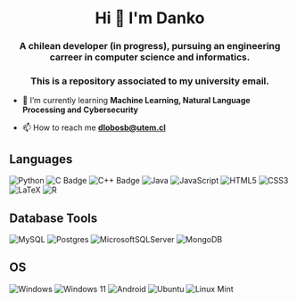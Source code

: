 <h1 align="center">Hi 👋 I'm Danko</h1>
<h3 align="center">A chilean developer (in progress), pursuing an engineering carreer in computer science and informatics.</h3>
<h3 align="center"> This is a repository associated to my university email.</h3>

- 🌱 I’m currently learning **Machine Learning, Natural Language Processing and Cybersecurity**

- 📫 How to reach me **dlobosb@utem.cl**

<h2> Languages </h2>

![Python](https://img.shields.io/badge/python-3670A0?style=flat&logo=python&logoColor=ffdd54) ![C Badge](https://img.shields.io/badge/C-A8B9CC?logo=c&logoColor=fff&style=flat) ![C++ Badge](https://img.shields.io/badge/C%2B%2B-00599C?logo=cplusplus&logoColor=fff&style=flat) ![Java](https://img.shields.io/badge/java-%23ED8B00.svg?style=flat&logo=openjdk&logoColor=white) ![JavaScript](https://img.shields.io/badge/javascript-%23323330.svg?style=flat&logo=javascript&logoColor=%23F7DF1E) ![HTML5](https://img.shields.io/badge/html5-%23E34F26.svg?style=flat&logo=html5&logoColor=white) ![CSS3](https://img.shields.io/badge/css3-%231572B6.svg?style=flat&logo=css3&logoColor=white) ![LaTeX](https://img.shields.io/badge/latex-%23008080.svg?style=flat&logo=latex&logoColor=white) ![R](https://img.shields.io/badge/r-%23276DC3.svg?style=flat&logo=r&logoColor=white) 
<h2> Database Tools </h2>

![MySQL](https://img.shields.io/badge/mysql-4479A1.svg?style=flat&logo=mysql&logoColor=white) ![Postgres](https://img.shields.io/badge/postgres-%23316192.svg?style=flat&logo=postgresql&logoColor=white) ![MicrosoftSQLServer](https://img.shields.io/badge/Microsoft%20SQL%20Server-CC2927?style=flat%20sql%20server&logoColor=white) ![MongoDB](https://img.shields.io/badge/MongoDB-%234ea94b.svg?style=flat&logo=mongodb&logoColor=white) 

<h2> OS </h2>

![Windows](https://img.shields.io/badge/Windows-0078D6?style=flat&logo=windows&logoColor=white) ![Windows 11](https://img.shields.io/badge/Windows%2011-%230079d5.svg?style=flat&logo=Windows%2011&logoColor=white) ![Android](https://img.shields.io/badge/Android-3DDC84?style=flat&logo=android&logoColor=white) ![Ubuntu](https://img.shields.io/badge/Ubuntu-E95420?style=flat&logo=ubuntu&logoColor=white) ![Linux Mint](https://img.shields.io/badge/Linux%20Mint-87CF3E?style=flat&logo=Linux%20Mint&logoColor=white)
